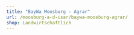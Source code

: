 ```yaml
---
title: "BayWa Moosburg - Agrar"
url: /moosburg-a-d-isar/baywa-moosburg-agrar/
shop: Landwirtschaftlich
---
```

